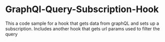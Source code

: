 # GraphQl-Query-Subscription-Hook

This a code sample for a hook that gets data from graphQL and sets up a subscription. Includes another hook that gets url params used to filter the query
